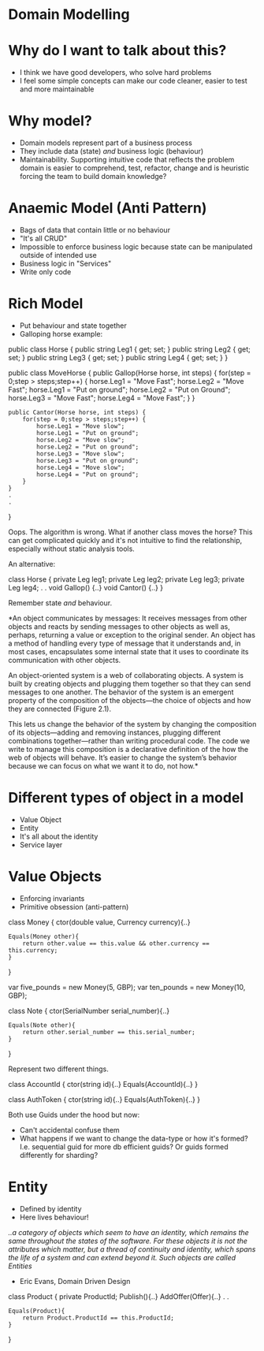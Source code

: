Domain Modelling
=

Why do I want to talk about this?
==
* I think we have good developers, who solve hard problems
* I feel some simple concepts can make our code cleaner, easier to test and more maintainable

Why model?
==
* Domain models represent part of a business process
* They include data (state) *and* business logic (behaviour)
* Maintainability. Supporting intuitive code that reflects the problem domain is easier to comprehend, test, refactor, change and is heuristic forcing the team to build domain knowledge?

Anaemic Model (Anti Pattern)
==
* Bags of data that contain little or no behaviour
* "It's all CRUD"
* Impossible to enforce business logic because state can be manipulated outside of intended use
* Business logic in "Services"
* Write only code

Rich Model
==
* Put behaviour and state together
* Galloping horse example:

public class Horse {
	public string Leg1 { get; set; }
	public string Leg2 { get; set; }
	public string Leg3 { get; set; }
	public string Leg4 { get; set; }
}

public class MoveHorse {
	public Gallop(Horse horse, int steps) {
		for(step = 0;step > steps;step++) {
			horse.Leg1 = "Move Fast";
			horse.Leg2 = "Move Fast";
			horse.Leg1 = "Put on ground";
			horse.Leg2 = "Put on Ground";
			horse.Leg3 = "Move Fast";
			horse.Leg4 = "Move Fast";
		}
	}

	public Cantor(Horse horse, int steps) {
		for(step = 0;step > steps;step++) {
			horse.Leg1 = "Move slow";
			horse.Leg1 = "Put on ground";
			horse.Leg2 = "Move slow";
			horse.Leg2 = "Put on ground";
			horse.Leg3 = "Move slow";
			horse.Leg3 = "Put on ground";
			horse.Leg4 = "Move slow";
			horse.Leg4 = "Put on ground";
		}
	}
	.
	.
}

Oops. The algorithm is wrong. What if another class moves the horse? This can get complicated quickly and it's not intuitive to find the relationship, especially without static analysis tools.

An alternative:

class Horse {
	private Leg leg1;
	private Leg leg2;
	private Leg leg3;
	private Leg leg4;
	.
	.
	void Gallop() {..}
	void Cantor() {..}
}

Remember state *and* behaviour.

*An object communicates by messages: It receives messages from other objects and reacts by sending messages to other objects as well as, perhaps, returning a value or exception to the original sender. An object has a method of handling every type of message that it understands and, in most cases, encapsulates some internal state that it uses to coordinate its communication with other objects.

An object-oriented system is a web of collaborating objects. A system is built by creating objects and plugging them together so that they can send messages to one another. The behavior of the system is an emergent property of the composition of the objects—the choice of objects and how they are connected (Figure 2.1).

This lets us change the behavior of the system by changing the composition of its objects—adding and removing instances, plugging different combinations together—rather than writing procedural code. The code we write to manage this composition is a declarative definition of the how the web of objects will behave. It’s easier to change the system’s behavior because we can focus on what we want it to do, not how.*

Different types of object in a model
==

* Value Object
* Entity
* It's all about the identity
* Service layer

Value Objects
==
* Enforcing invariants
* Primitive obsession (anti-pattern)

class Money {
	ctor(double value, Currency currency){..}

	Equals(Money other){
		return other.value == this.value && other.currency == this.currency;
	}
}

var five_pounds = new Money(5, GBP);
var ten_pounds = new Money(10, GBP);

class Note {
	ctor(SerialNumber serial_number){..}

	Equals(Note other){
		return other.serial_number == this.serial_number;
	}
}

Represent two different things.

class AccountId {
	ctor(string id){..}
	Equals(AccountId){..}
}

class AuthToken {
	ctor(string id){..}
	Equals(AuthToken){..}
}

Both use Guids under the hood but now:
* Can't accidental confuse them
* What happens if we want to change the data-type or how it's formed? I.e. sequential guid for more db efficient guids? Or guids formed differently for sharding?

Entity
==

* Defined by identity
* Here lives behaviour!

*..a category of objects which seem to have an identity, 
which remains the same throughout the states of the software. 
For these objects it is not the attributes which matter, but a 
thread of continuity and identity, which spans the  life of a 
system and can extend beyond it. Such objects are called Entities*

- Eric Evans, Domain Driven Design


class Product {
	private ProductId;
	Publish(){..}
	AddOffer(Offer){..}
	.
	.

	Equals(Product){
		return Product.ProductId == this.ProductId;
	}

}



